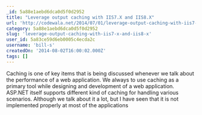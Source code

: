 ```yaml
---
_id: 5a88e1aebd6dca0d5f0d2952
title: "Leverage output caching with IIS7.X and IIS8.X"
url: 'http://codewala.net/2014/07/01/leverage-output-caching-with-iis7-x-and-iis8-x/'
category: 5a88e1aebd6dca0d5f0d2952
slug: 'leverage-output-caching-with-iis7-x-and-iis8-x'
user_id: 5a83ce59d6eb0005c4ecda2c
username: 'bill-s'
createdOn: '2014-08-02T16:00:02.000Z'
tags: []
---
```


Caching is one of key items that is being discussed whenever we talk about the performance of a web application. We always to use caching as a primary tool while designing and development of a web application. ASP.NET itself supports different kind of caching for handling various scenarios. Although we talk about it a lot, but I have seen that it is not implemented properly at most of the applications

